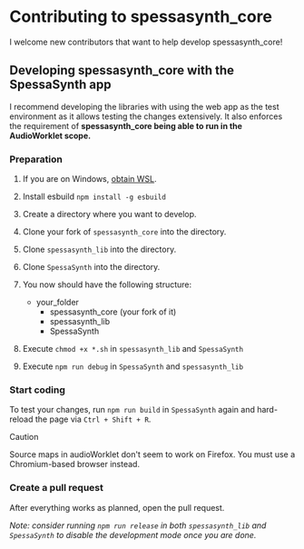 # Contributing to spessasynth_core

I welcome new contributors that want to help develop spessasynth_core!


## Developing spessasynth_core with the SpessaSynth app
I recommend developing the libraries with using the web app as the test environment as it allows testing the changes extensively.
It also enforces the requirement of **spessasynth_core being able to run in the AudioWorklet scope.**

### Preparation
1. If you are on Windows, [obtain WSL](https://learn.microsoft.com/en-us/windows/wsl/install).
2. Install esbuild `npm install -g esbuild`
3. Create a directory where you want to develop.
4. Clone your fork of `spessasynth_core` into the directory.
5. Clone `spessasynth_lib` into the directory.
6. Clone `SpessaSynth` into the directory.
7. You now should have the following structure:
   - your_folder
     - spessasynth_core (your fork of it)
     - spessasynth_lib
     - SpessaSynth

8. Execute `chmod +x *.sh` in `spessasynth_lib` and `SpessaSynth`
9. Execute `npm run debug` in `SpessaSynth` and `spessasynth_lib`

### Start coding
To test your changes, run `npm run build` in `SpessaSynth` again and hard-reload the page via `Ctrl + Shift + R`.

> [!CAUTION]
> Source maps in audioWorklet don't seem to work on Firefox.
> You must use a Chromium-based browser instead.

### Create a pull request
After everything works as planned, open the pull request.

*Note: consider running `npm run release` in both `spessasynth_lib` and `SpessaSynth` to disable the development mode once you are done.*
